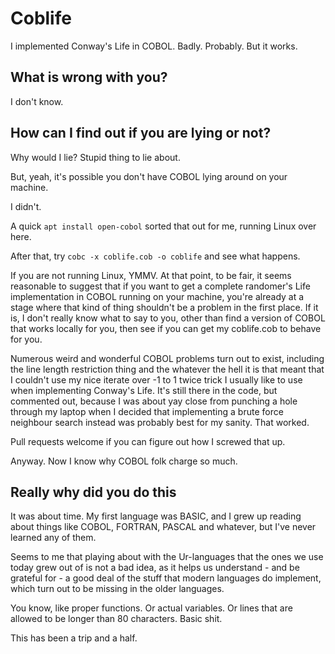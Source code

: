 # Coblife

I implemented Conway's Life in COBOL. Badly. Probably. But it works.

## What is wrong with you?

I don't know.

## How can I find out if you are lying or not?

Why would I lie? Stupid thing to lie about.

But, yeah, it's possible you don't have COBOL lying around on your machine.

I didn't.

A quick `apt install open-cobol` sorted that out for me, running Linux over here.

After that, try `cobc -x coblife.cob -o coblife` and see what happens.

If you are not running Linux, YMMV. At that point, to be fair, it seems reasonable
to suggest that if you want to get a complete randomer's Life implementation in
COBOL running on your machine, you're already at a stage where that kind of thing
shouldn't be a problem in the first place. If it is, I don't really know what to
say to you, other than find a version of COBOL that works locally for you, then
see if you can get my coblife.cob to behave for you.

Numerous weird and wonderful COBOL problems turn out to exist, including the line
length restriction thing and the whatever the hell it is that meant that I couldn't
use my nice iterate over -1 to 1 twice trick I usually like to use when implementing
Conway's Life. It's still there in the code, but commented out, because I was about
yay close from punching a hole through my laptop when I decided that implementing
a brute force neighbour search instead was probably best for my sanity. That worked.

Pull requests welcome if you can figure out how I screwed that up.

Anyway. Now I know why COBOL folk charge so much.

## Really why did you do this

It was about time. My first language was BASIC, and I grew up reading about things
like COBOL, FORTRAN, PASCAL and whatever, but I've never learned any of them.

Seems to me that playing about with the Ur-languages that the ones we use today
grew out of is not a bad idea, as it helps us understand - and be grateful for - a
good deal of the stuff that modern languages do implement, which turn out to be
missing in the older languages.

You know, like proper functions. Or actual variables. Or lines that are allowed
to be longer than 80 characters. Basic shit.

This has been a trip and a half.

